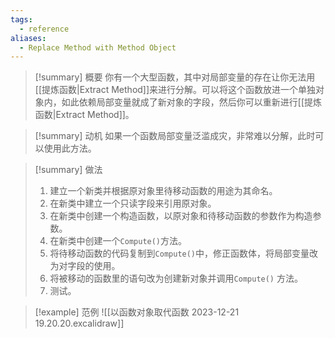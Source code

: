 ```yaml
---
tags:
  - reference
aliases:
  - Replace Method with Method Object
---
```

> [!summary] 概要
> 你有一个大型函数，其中对局部变量的存在让你无法用[[提炼函数|Extract Method]]来进行分解。可以将这个函数放进一个单独对象内，如此依赖局部变量就成了新对象的字段，然后你可以重新进行[[提炼函数|Extract Method]]。

> [!summary] 动机
> 如果一个函数局部变量泛滥成灾，非常难以分解，此时可以使用此方法。

> [!summary] 做法
> 1. 建立一个新类并根据原对象里待移动函数的用途为其命名。
> 2. 在新类中建立一个只读字段来引用原对象。
> 3. 在新类中创建一个构造函数，以原对象和待移动函数的参数作为构造参数。
> 4. 在新类中创建一个`Compute()`方法。
> 5. 将待移动函数的代码复制到`Compute()`中，修正函数体，将局部变量改为对字段的使用。
> 6. 将被移动的函数里的语句改为创建新对象并调用`Compute()` 方法。
> 7. 测试。

> [!example] 范例
> ![[以函数对象取代函数 2023-12-21 19.20.20.excalidraw]]
